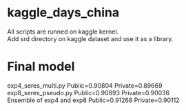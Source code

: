 # kaggle_days_china
All scripts are runned on kaggle kernel.  
Add srd directory on kaggle dataset and use it as a library.

# Final model
exp4_seres_multi.py Public=0.90804 Private=0.89669  
exp8_seres_pseudo.py Public=0.90893 Private=0.90036  
Ensemble of exp4 and exp8 Public=0.91268 Private=0.90112  
